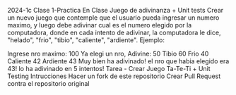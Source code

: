 2024-1c Clase 1-Practica
En Clase Juego de adivinanza + Unit tests
Crear un nuevo juego que contemple que el usuario pueda ingresar un numero maximo, y luego debe adivinar cual es el numero elegido por la computadora, donde en cada intento de adivinar, la computadora le dice, "helado", "frio", "tibio", "caliente", "ardiente". Ejemplo:

Ingrese nro maximo:
100
Ya elegi un nro, Adivine:
50
Tibio
60
Frio
40
Caliente
42
Ardiente
43
Muy bien ha adivinado! el nro que habia elegido era 43! lo ha adivinado en 5 intentos!
Tarea - Crear Juego Ta-Te-Ti + Unit Testing
Intrucciones
Hacer un fork de este repositorio
Crear Pull Request contra el repositorio original
